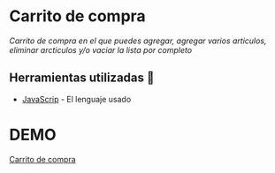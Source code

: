 # Carrito de compra

_Carrito de compra en el que puedes agregar, agregar varios articulos, eliminar arcticulos y/o vaciar la lista por completo_

## Herramientas utilizadas 🚀

* [JavaScrip](https://www.javascript.com/) - El lenguaje usado

# DEMO
[Carrito de compra](https://add-compra-carrito.netlify.app/)

